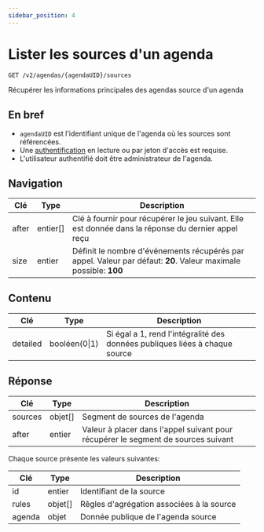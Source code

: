 ```yaml
---
sidebar_position: 4
---
```


# Lister les sources d'un agenda

```bash
GET /v2/agendas/{agendaUID}/sources
```
Récupérer les informations principales des agendas source d'un agenda

## En bref

* `agendaUID` est l'identifiant unique de l'agenda où les sources sont référencées.
* Une [authentification](/authentification) en lecture ou par jeton d'accès est requise.
* L'utilisateur authentifié doit être administrateur de l'agenda.

## Navigation

| Clé            | Type     | Description                                                                                                        |
|----------------|----------|--------------------------------------------------------------------------------------------------------------------|
| after          | entier[] | Clé à fournir pour récupérer le jeu suivant. Elle est donnée dans la réponse du dernier appel reçu                 |
| size           | entier   | Définit le nombre d'événements récupérés par appel. Valeur par défaut: **20**. Valeur maximale possible: **100**   |

## Contenu

| Clé            | Type            | Description                                                                    |
|----------------|-----------------|--------------------------------------------------------------------------------|
| detailed       | booléen(0\|1)   | Si égal a 1, rend l'intégralité des données publiques liées à chaque source    |

## Réponse

| Clé            | Type            | Description                                                                       |
|----------------|-----------------|-----------------------------------------------------------------------------------|
| sources        | objet[]         | Segment de sources de l'agenda                                                    |
| after          | entier          | Valeur à placer dans l'appel suivant pour récupérer le segment de sources suivant |

Chaque source présente les valeurs suivantes:

| Clé            | Type            | Description                                                                       |
|----------------|-----------------|-----------------------------------------------------------------------------------|
| id             | entier          | Identifiant de la source                                                          |
| rules          | objet[]         | Rêgles d'agrégation associées à la source                                         |
| agenda         | objet           | Donnée publique de l'agenda source